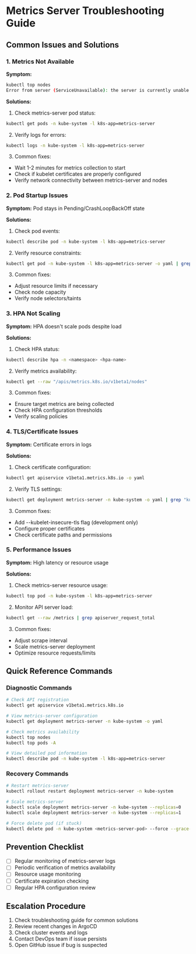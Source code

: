 # Metrics Server Troubleshooting Guide

## Common Issues and Solutions

### 1. Metrics Not Available

**Symptom:**
```bash
kubectl top nodes
Error from server (ServiceUnavailable): the server is currently unable to handle the request
```

**Solutions:**
1. Check metrics-server pod status:
```bash
kubectl get pods -n kube-system -l k8s-app=metrics-server
```

2. Verify logs for errors:
```bash
kubectl logs -n kube-system -l k8s-app=metrics-server
```

3. Common fixes:
- Wait 1-2 minutes for metrics collection to start
- Check if kubelet certificates are properly configured
- Verify network connectivity between metrics-server and nodes

### 2. Pod Startup Issues

**Symptom:** Pod stays in Pending/CrashLoopBackOff state

**Solutions:**
1. Check pod events:
```bash
kubectl describe pod -n kube-system -l k8s-app=metrics-server
```

2. Verify resource constraints:
```bash
kubectl get pod -n kube-system -l k8s-app=metrics-server -o yaml | grep resources: -A 8
```

3. Common fixes:
- Adjust resource limits if necessary
- Check node capacity
- Verify node selectors/taints

### 3. HPA Not Scaling

**Symptom:** HPA doesn't scale pods despite load

**Solutions:**
1. Check HPA status:
```bash
kubectl describe hpa -n <namespace> <hpa-name>
```

2. Verify metrics availability:
```bash
kubectl get --raw "/apis/metrics.k8s.io/v1beta1/nodes"
```

3. Common fixes:
- Ensure target metrics are being collected
- Check HPA configuration thresholds
- Verify scaling policies

### 4. TLS/Certificate Issues

**Symptom:** Certificate errors in logs

**Solutions:**
1. Check certificate configuration:
```bash
kubectl get apiservice v1beta1.metrics.k8s.io -o yaml
```

2. Verify TLS settings:
```bash
kubectl get deployment metrics-server -n kube-system -o yaml | grep "kubelet-" -A 5
```

3. Common fixes:
- Add --kubelet-insecure-tls flag (development only)
- Configure proper certificates
- Check certificate paths and permissions

### 5. Performance Issues

**Symptom:** High latency or resource usage

**Solutions:**
1. Check metrics-server resource usage:
```bash
kubectl top pod -n kube-system -l k8s-app=metrics-server
```

2. Monitor API server load:
```bash
kubectl get --raw /metrics | grep apiserver_request_total
```

3. Common fixes:
- Adjust scrape interval
- Scale metrics-server deployment
- Optimize resource requests/limits

## Quick Reference Commands

### Diagnostic Commands
```bash
# Check API registration
kubectl get apiservice v1beta1.metrics.k8s.io

# View metrics-server configuration
kubectl get deployment metrics-server -n kube-system -o yaml

# Check metrics availability
kubectl top nodes
kubectl top pods -A

# View detailed pod information
kubectl describe pod -n kube-system -l k8s-app=metrics-server
```

### Recovery Commands
```bash
# Restart metrics-server
kubectl rollout restart deployment metrics-server -n kube-system

# Scale metrics-server
kubectl scale deployment metrics-server -n kube-system --replicas=0
kubectl scale deployment metrics-server -n kube-system --replicas=1

# Force delete pod (if stuck)
kubectl delete pod -n kube-system <metrics-server-pod> --force --grace-period=0
```

## Prevention Checklist

- [ ] Regular monitoring of metrics-server logs
- [ ] Periodic verification of metrics availability
- [ ] Resource usage monitoring
- [ ] Certificate expiration checking
- [ ] Regular HPA configuration review

## Escalation Procedure

1. Check troubleshooting guide for common solutions
2. Review recent changes in ArgoCD
3. Check cluster events and logs
4. Contact DevOps team if issue persists
5. Open GitHub issue if bug is suspected